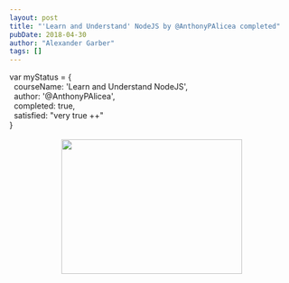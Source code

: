 ```yaml
---
layout: post
title: "'Learn and Understand' NodeJS by @AnthonyPAlicea completed"
pubDate: 2018-04-30
author: "Alexander Garber"
tags: []
---
```


<div dir="ltr" style="text-align: left;" trbidi="on">var myStatus = { <br>  courseName: 'Learn and Understand NodeJS',<br>  author: '@AnthonyPAlicea',<br>  completed: true,<br>  satisfied: "very true ++"<br>}<br><br>
          <div class="separator" style="clear: both; text-align: center;"><a href="https://3.bp.blogspot.com/-6gjXTp4q9zs/WubfV9NkrAI/AAAAAAAAaHQ/CTap565HHssaOQRZpBmq27h0Z2DLWxobQCLcBGAs/s1600/completion_certificate_nodejs.jpg" imageanchor="1" style="margin-left: 1em; margin-right: 1em;"><img border="0" data-original-height="1194" data-original-width="1600" height="238" src="https://3.bp.blogspot.com/-6gjXTp4q9zs/WubfV9NkrAI/AAAAAAAAaHQ/CTap565HHssaOQRZpBmq27h0Z2DLWxobQCLcBGAs/s320/completion_certificate_nodejs.jpg" width="320"></a></div>
<br>
        </div>
